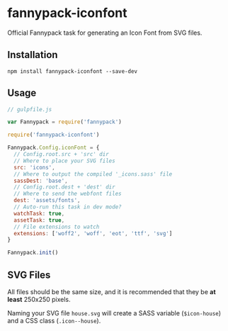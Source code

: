 # fannypack-iconfont
Official Fannypack task for generating an Icon Font from SVG files.

## Installation
`npm install fannypack-iconfont --save-dev`

## Usage
```javascript
// gulpfile.js

var Fannypack = require('fannypack')

require('fannypack-iconfont')

Fannypack.Config.iconFont = {
  // Config.root.src + 'src' dir
  // Where to place your SVG files
  src: 'icons',
  // Where to output the compiled '_icons.sass' file
  sassDest: 'base',
  // Config.root.dest + 'dest' dir
  // Where to send the webfont files
  dest: 'assets/fonts',
  // Auto-run this task in dev mode?
  watchTask: true,
  assetTask: true,
  // File extensions to watch
  extensions: ['woff2', 'woff', 'eot', 'ttf', 'svg']
}

Fannypack.init()
```

## SVG Files

All files should be the same size, and it is recommended that they be **at least** 250x250 pixels.

Naming your SVG file `house.svg` will create a SASS variable (`$icon-house`) and a CSS class (`.icon--house`).

